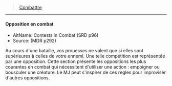 ﻿---
!GenericItem
Id: combat_hd.md#opposition-en-combat
ParentLink: combat_hd.md#combattre
Name: Opposition en combat
ParentName: Combattre
NameLevel: 4
AltName: Contests in Combat (SRD p96)
Source: (MDR p292)
Attributes:
  Name: Opposition en combat
  Markdown: >+
    #### <!--Name-->Opposition en combat<!--/Name-->


    - AltName: <!--AltName-->Contests in Combat (SRD p96)<!--/AltName-->

    - Source: <!--Source-->(MDR p292)<!--/Source-->


    Au cours d'une bataille, vos prouesses ne valent que si elles sont supérieures à celles de votre ennemi. Une telle compétition est représentée par une opposition. Cette section présente les oppositions les plus courantes en combat qui nécessitent d'utiliser une action : empoigner ou bousculer une créature. Le MJ peut s'inspirer de ces règles pour improviser d'autres oppositions.

  AltName: Contests in Combat (SRD p96)
  Source: (MDR p292)
AttributesDictionary: >+
  Name: Opposition en combat

  Markdown: >+

    #### <!--Name-->Opposition en combat<!--/Name-->





    - AltName: <!--AltName-->Contests in Combat (SRD p96)<!--/AltName-->



    - Source: <!--Source-->(MDR p292)<!--/Source-->





    Au cours d'une bataille, vos prouesses ne valent que si elles sont supérieures à celles de votre ennemi. Une telle compétition est représentée par une opposition. Cette section présente les oppositions les plus courantes en combat qui nécessitent d'utiliser une action : empoigner ou bousculer une créature. Le MJ peut s'inspirer de ces règles pour improviser d'autres oppositions.



  AltName: Contests in Combat (SRD p96)

  Source: (MDR p292)

---
> [Combattre](hd_combat.md)

---

#### Opposition en combat

- AltName: Contests in Combat (SRD p96)
- Source: (MDR p292)

Au cours d'une bataille, vos prouesses ne valent que si elles sont supérieures à celles de votre ennemi. Une telle compétition est représentée par une opposition. Cette section présente les oppositions les plus courantes en combat qui nécessitent d'utiliser une action : empoigner ou bousculer une créature. Le MJ peut s'inspirer de ces règles pour improviser d'autres oppositions.

